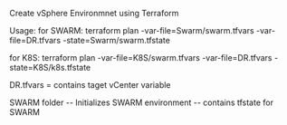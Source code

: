 Create vSphere Environmnet using Terraform

Usage: 
for SWARM:
terraform plan -var-file=Swarm/swarm.tfvars -var-file=DR.tfvars -state=Swarm/swarm.tfstate

for K8S:
terraform plan -var-file=K8S/swarm.tfvars -var-file=DR.tfvars -state=K8S/k8s.tfstate


DR.tfvars = contains taget vCenter variable

SWARM folder
-- Initializes SWARM environment
-- contains tfstate for SWARM

